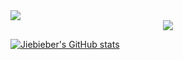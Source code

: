 <div align="left"> <img src="https://visitor-badge.glitch.me/badge?page_id=sun0225SUN" /> </div>
<div align="center"> <img src="https://github-readme-stats.vercel.app/api/top-langs/?username=sun0225SUN&hide_title=true&hide_border=true&layout=compact&langs_count=6&text_color=000&icon_color=fff&bg_color=0,52fa5a,4dfcff,c64dff&theme=graywhite" /> </div>

[![Jiebieber's GitHub stats](https://github-readme-stats-git-masterrstaa-rickstaa.vercel.app/api/?username=jiebieber&theme=tokyonight&count_private=true&show_icons=true)](https://github.com/jieBieber)

<!--
**jiebieber/Jiebieber** is a ✨ _special_ ✨ repository because its `README.md` (this file) appears on your GitHub profile.

Here are some ideas to get you started:

### Hi there 👋

- 🔭 I’m currently working on ...
- 🌱 I’m currently learning ...
- 👯 I’m looking to collaborate on ...
- 🤔 I’m looking for help with ...
- 💬 Ask me about ...
- 📫 How to reach me: ...
- 😄 Pronouns: ...
- ⚡ Fun fact: ...
-->
